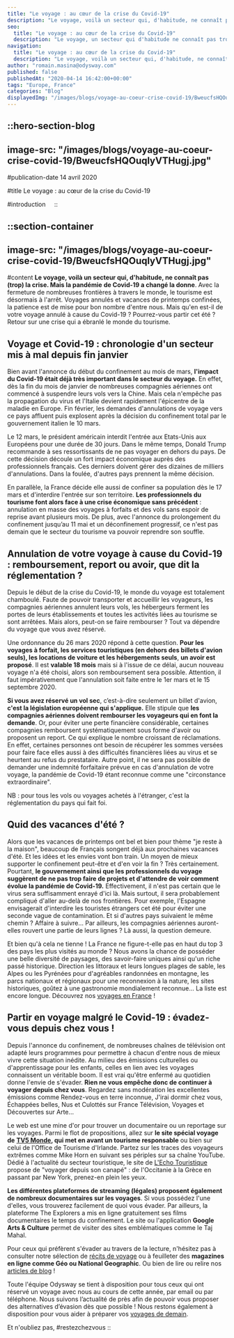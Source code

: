 ```yaml
---
title: "Le voyage : au cœur de la crise du Covid-19"
description: "Le voyage, voilà un secteur qui, d'habitude, ne connaît pas (trop) la crise. Mais la pandémie de Covid-19 a changé la donne . Avec la fermeture de nombreuses frontières à travers le monde, le tourisme est désormais à l'arrêt. Voyages annulés et vacances de printemps confinées, la patience est de ..."
seo:
  title: "Le voyage : au cœur de la crise du Covid-19"
  description: "Le voyage, un secteur qui d'habitude ne connaît pas trop la crise. Découvrez comment la pandémie de Covid-19 a changé la donne."
navigation:
  title: "Le voyage : au cœur de la crise du Covid-19"
  description: "Le voyage, voilà un secteur qui, d'habitude, ne connaît pas (trop) la crise. Mais la pandémie de Covid-19 a changé la donne . Avec la fermeture de nombreuses frontières à travers le monde, le tourisme est désormais à l'arrêt. Voyages annulés et vacances de printemps confinées, la patience est de ..."
author: "romain.masina@odysway.com"
published: false
publishedAt: "2020-04-14 16:42:00+00:00"
tags: "Europe, France"
categories: "Blog"
displayedImg: "/images/blogs/voyage-au-coeur-crise-covid-19/BweucfsHQOuqlyVTHugj.jpg"
---
```


::hero-section-blog
---
image-src: "/images/blogs/voyage-au-coeur-crise-covid-19/BweucfsHQOuqlyVTHugj.jpg"
---
#publication-date
14 avril 2020

#title
Le voyage : au cœur de la crise du Covid-19

#introduction
   
::

::section-container
---
image-src: "/images/blogs/voyage-au-coeur-crise-covid-19/BweucfsHQOuqlyVTHugj.jpg"
---
#content
**Le voyage, voilà un secteur qui, d'habitude, ne connaît pas (trop) la crise. Mais la pandémie** **de Covid-19 a changé la donne**. Avec la fermeture de nombreuses frontières à travers le monde, le tourisme est désormais à l'arrêt. Voyages annulés et vacances de printemps confinées, la patience est de mise pour bon nombre d'entre nous. Mais qu'en est-il de votre voyage annulé à cause du Covid-19 ? Pourrez-vous partir cet été ? Retour sur une crise qui a ébranlé le monde du tourisme.

## Voyage et Covid-19 : chronologie d'un secteur mis à mal depuis fin janvier

Bien avant l'annonce du début du confinement au mois de mars, **l'impact du Covid-19 était déjà très important dans le secteur du voyage.** En effet, dès la fin du mois de janvier de nombreuses compagnies aériennes ont commencé à suspendre leurs vols vers la Chine. Mais cela n'empêche pas la propagation du virus et l'Italie devient rapidement l'épicentre de la maladie en Europe. Fin février, les demandes d'annulations de voyage vers ce pays affluent puis explosent après la décision du confinement total par le gouvernement italien le 10 mars.

Le 12 mars, le président américain interdit l'entrée aux Etats-Unis aux Européens pour une durée de 30 jours. Dans le même temps, Donald Trump recommande à ses ressortissants de ne pas voyager en dehors du pays. De cette décision découle un fort impact économique auprès des professionnels français. Ces derniers doivent gérer des dizaines de milliers d'annulations. Dans la foulée, d'autres pays prennent la même décision.

En parallèle, la France décide elle aussi de confiner sa population dès le 17 mars et d'interdire l'entrée sur son territoire. **Les professionnels du tourisme font alors face à une crise économique sans précédent** : annulation en masse des voyages à forfaits et des vols sans espoir de reprise avant plusieurs mois. De plus, avec l'annonce du prolongement du confinement jusqu’au 11 mai et un déconfinement progressif, ce n'est pas demain que le secteur du tourisme va pouvoir reprendre son souffle.

## Annulation de votre voyage à cause du Covid-19 : remboursement, report ou avoir, que dit la réglementation ?

Depuis le début de la crise du Covid-19, le monde du voyage est totalement chamboulé. Faute de pouvoir transporter et accueillir les voyageurs, les compagnies aériennes annulent leurs vols, les hébergeurs ferment les portes de leurs établissements et toutes les activités liées au tourisme se sont arrêtées. Mais alors, peut-on se faire rembourser ? Tout va dépendre du voyage que vous avez réservé.

Une ordonnance du 26 mars 2020 répond à cette question. **Pour les voyages à forfait, les services touristiques (en dehors des billets d'avion seuls), les locations de voiture et les hébergements seuls**, **un avoir est proposé**. Il est **valable 18 mois** mais si à l'issue de ce délai, aucun nouveau voyage n'a été choisi, alors son remboursement sera possible. Attention, il faut impérativement que l'annulation soit faite entre le 1er mars et le 15 septembre 2020.

**Si vous avez réservé un vol sec**, c’est-à-dire seulement un billet d'avion, **c'est la législation européenne qui s'applique.** Elle stipule que **les compagnies aériennes doivent rembourser les voyageurs qui en font la demande**. Or, pour éviter une perte financière considérable, certaines compagnies remboursent systématiquement sous forme d'avoir ou proposent un report. Ce qui explique le nombre croissant de réclamations. En effet, certaines personnes ont besoin de récupérer les sommes versées pour faire face elles aussi à des difficultés financières liées au virus et se heurtent au refus du prestataire. Autre point, il ne sera pas possible de demander une indemnité forfaitaire prévue en cas d'annulation de votre voyage, la pandémie de Covid-19 étant reconnue comme une "circonstance extraordinaire".

NB : pour tous les vols ou voyages achetés à l'étranger, c'est la réglementation du pays qui fait foi.

## Quid des vacances d'été ?

Alors que les vacances de printemps ont bel et bien pour thème "je reste à la maison", beaucoup de Français songent déjà aux prochaines vacances d'été. Et les idées et les envies vont bon train. Un moyen de mieux supporter le confinement peut-être et d'en voir la fin ? Très certainement. Pourtant, **le gouvernement ainsi que les professionnels du voyage suggèrent de ne pas trop faire de projets et d'attendre de voir comment évolue la pandémie de Covid-19.** Effectivement, il n'est pas certain que le virus sera suffisamment enrayé d'ici là. Mais surtout, il sera probablement compliqué d'aller au-delà de nos frontières. Pour exemple, l'Espagne envisagerait d'interdire les touristes étrangers cet été pour éviter une seconde vague de contamination. Et si d'autres pays suivaient le même chemin ? Affaire à suivre... Par ailleurs, les compagnies aériennes auront-elles rouvert une partie de leurs lignes ? Là aussi, la question demeure.

Et bien qu'à cela ne tienne ! La France ne figure-t-elle pas en haut du top 3 des pays les plus visités au monde ? Nous avons la chance de posséder une belle diversité de paysages, des savoir-faire uniques ainsi qu'un riche passé historique. Direction les littoraux et leurs longues plages de sable, les Alpes ou les Pyrénées pour d'agréables randonnées en montagne, les parcs nationaux et régionaux pour une reconnexion à la nature, les sites historiques, goûtez à une gastronomie mondialement reconnue… La liste est encore longue. Découvrez nos [voyages en France](https://odysway.com/experiences?search=france&utm_source=Blog&utm_medium=SEO&utm_campaign=Voyage_Covid_19) !

## Partir en voyage malgré le Covid-19 : évadez-vous depuis chez vous ! 

Depuis l'annonce du confinement, de nombreuses chaînes de télévision ont adapté leurs programmes pour permettre à chacun d'entre nous de mieux vivre cette situation inédite. Au milieu des émissions culturelles ou d'apprentissage pour les enfants, celles en lien avec les voyages connaissent un véritable boom. Il est vrai qu'être enfermé au quotidien donne l'envie de s'évader. **Rien ne vous empêche donc de continuer à voyager depuis chez vous**. Regardez sans modération les excellentes émissions comme Rendez-vous en terre inconnue, J'irai dormir chez vous, Échappées belles, Nus et Culottés sur France Télévision, Voyages et Découvertes sur Arte…

Le web est une mine d'or pour trouver un documentaire ou un reportage sur les voyages. Parmi le flot de propositions, allez sur **le site spécial voyage de** [**TV5 Monde**](https://voyage.tv5monde.com/)**, qui met en avant un tourisme responsable** ou bien sur celui de l'Office de Tourisme d'Irlande. Partez sur les traces des voyageurs extrêmes comme Mike Horn en suivant ses périples sur sa chaîne YouTube. Dédié à l'actualité du secteur touristique, le site de [L'Echo Touristique](https://www.lechotouristique.com/destinations) propose de "voyager depuis son canapé" : de l'Occitanie à la Grèce en passant par New York, prenez-en plein les yeux.

**Les différentes plateformes de streaming (légales) proposent également de nombreux documentaires sur les voyages**. Si vous possédez l'une d'elles, vous trouverez facilement de quoi vous évader. Par ailleurs, la plateforme The Explorers a mis en ligne gratuitement ses films documentaires le temps du confinement. Le site ou l'application **Google Arts & Culture** permet de visiter des sites emblématiques comme le Taj Mahal.

Pour ceux qui préfèrent s'évader au travers de la lecture, n'hésitez pas à consulter notre sélection de [récits de voyage](https://odysway.com/grands-recits-voyage) ou à feuilleter des **magazines en ligne comme Géo ou National Geographic**. Ou bien de lire ou relire nos [articles de blog](https://odysway.com/blog) !

Toute l'équipe Odysway se tient à disposition pour tous ceux qui ont réservé un voyage avec nous au cours de cette année, par email ou par téléphone. Nous suivons l’actualité de près afin de pouvoir vous proposer des alternatives d’évasion dès que possible ! Nous restons également à disposition pour vous aider à préparer vos [voyages de demain](https://odysway.com/voyages).

Et n'oubliez pas, #restezchezvous
::
